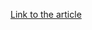 [Link to the article](https://www.crowdstrike.com/en-us/blog/embersim-large-databank-for-similarity-research-in-cybersecurity/)
